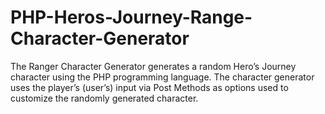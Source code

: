 # PHP-Heros-Journey-Range-Character-Generator
The Ranger Character Generator generates a random Hero’s Journey character using the PHP programming language. The character generator uses the player’s (user’s) input via Post Methods as options used to customize the randomly generated character.
